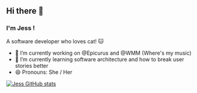 ## Hi there 👋


### I'm Jess !

A software developer who loves cat! 🐱


- 🔭 I’m currently working on @Epicurus and @WMM (Where's my music)
- 🌱 I’m currently learning software architecture and how to break user stories better
- 😄 Pronouns: She / Her


[![Jess GitHub stats](https://github-readme-stats.vercel.app/api?username=jtlimo&count_private=true&show_icons=true&theme=synthwave
)](https://github.com/anuraghazra/github-readme-stats)

<!-- [![Jess wakatime stats](https://github-readme-stats.vercel.app/api/wakatime?username=jtlimo)](https://github.com/anuraghazra/github-readme-stats) -->
